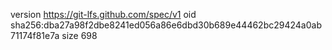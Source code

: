 version https://git-lfs.github.com/spec/v1
oid sha256:dba27a98f2dbe8241ed056a86e6dbd30b689e44462bc29424a0ab71174f81e7a
size 698
